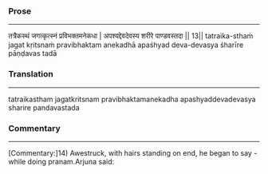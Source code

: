 ### Prose 
 --- 
तत्रैकस्थं जगत्कृत्स्नं प्रविभक्तमनेकधा |
अपश्यद्देवदेवस्य शरीरे पाण्डवस्तदा || 13||
tatraika-sthaṁ jagat kṛitsnaṁ pravibhaktam anekadhā
apaśhyad deva-devasya śharīre pāṇḍavas tadā

### Translation 
 --- 
tatraikastham jagatkritsnam pravibhaktamanekadha apashyaddevadevasya sharire pandavastada

### Commentary 
 --- 
[Commentary:]14) Awestruck, with hairs standing on end, he began to say - while doing pranam.Arjuna said: